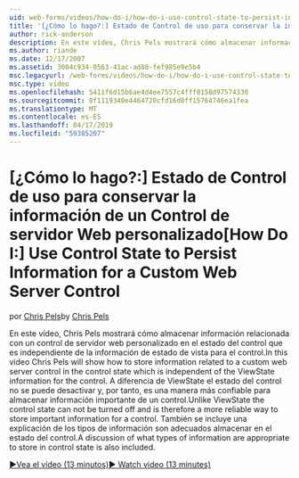 ```yaml
---
uid: web-forms/videos/how-do-i/how-do-i-use-control-state-to-persist-information-for-a-custom-web-server-control
title: '[¿Cómo lo hago?:] Estado de Control de uso para conservar la información de un Control de servidor Web personalizado | Microsoft Docs'
author: rick-anderson
description: En este vídeo, Chris Pels mostrará cómo almacenar información relacionada con un control de servidor web personalizado en el estado del control que es independiente de la propiedad ViewState...
ms.author: riande
ms.date: 12/17/2007
ms.assetid: 3004c934-0563-41ac-ad80-fef985e9e5b4
msc.legacyurl: /web-forms/videos/how-do-i/how-do-i-use-control-state-to-persist-information-for-a-custom-web-server-control
msc.type: video
ms.openlocfilehash: 5411f6d15b6ae4d4ee7557c4fff0158d97574330
ms.sourcegitcommit: 0f1119340e4464720cfd16d0ff15764746ea1fea
ms.translationtype: MT
ms.contentlocale: es-ES
ms.lasthandoff: 04/17/2019
ms.locfileid: "59385207"
---
```

# <a name="how-do-i-use-control-state-to-persist-information-for-a-custom-web-server-control"></a><span data-ttu-id="98225-103">[¿Cómo lo hago?:] Estado de Control de uso para conservar la información de un Control de servidor Web personalizado</span><span class="sxs-lookup"><span data-stu-id="98225-103">[How Do I:] Use Control State to Persist Information for a Custom Web Server Control</span></span>

<span data-ttu-id="98225-104">por [Chris Pels](https://twitter.com/chrispels)</span><span class="sxs-lookup"><span data-stu-id="98225-104">by [Chris Pels](https://twitter.com/chrispels)</span></span>

<span data-ttu-id="98225-105">En este vídeo, Chris Pels mostrará cómo almacenar información relacionada con un control de servidor web personalizado en el estado del control que es independiente de la información de estado de vista para el control.</span><span class="sxs-lookup"><span data-stu-id="98225-105">In this video Chris Pels will show how to store information related to a custom web server control in the control state which is independent of the ViewState information for the control.</span></span> <span data-ttu-id="98225-106">A diferencia de ViewState el estado del control no se puede desactivar y, por tanto, es una manera más confiable para almacenar información importante de un control.</span><span class="sxs-lookup"><span data-stu-id="98225-106">Unlike ViewState the control state can not be turned off and is therefore a more reliable way to store important information for a control.</span></span> <span data-ttu-id="98225-107">También se incluye una explicación de los tipos de información son adecuados almacenar en el estado del control.</span><span class="sxs-lookup"><span data-stu-id="98225-107">A discussion of what types of information are appropriate to store in control state is also included.</span></span>

[<span data-ttu-id="98225-108">&#9654;Vea el vídeo (13 minutos)</span><span class="sxs-lookup"><span data-stu-id="98225-108">&#9654; Watch video (13 minutes)</span></span>](https://channel9.msdn.com/Blogs/ASP-NET-Site-Videos/how-do-i-use-control-state-to-persist-information-for-a-custom-web-server-control)

